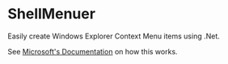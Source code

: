 # ShellMenuer

Easily create Windows Explorer Context Menu items using .Net.

See [Microsoft's Documentation](https://learn.microsoft.com/en-us/windows/win32/shell/context-menu-handlers#creating-cascading-menus-with-the-extendedsubcommandskey-registry-entry) on how this works.
